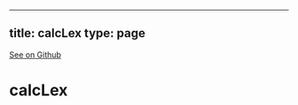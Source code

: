 
---
title: calcLex
type: page
---

[See on Github](https://github.com/jakeroggenbuck/calcLex/)

# calcLex
